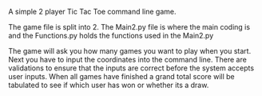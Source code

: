 A simple 2 player Tic Tac Toe command line game.

The game file is split into 2. The Main2.py file is where the main coding is and the Functions.py holds the functions used in the Main2.py

The game will ask you how many games you want to play when you start. Next you have to input the coordinates into the command line. There are validations to ensure that the inputs are correct before the system accepts user inputs. When all games have finished a grand total score will be tabulated to see if which user has won or whether its a draw.
